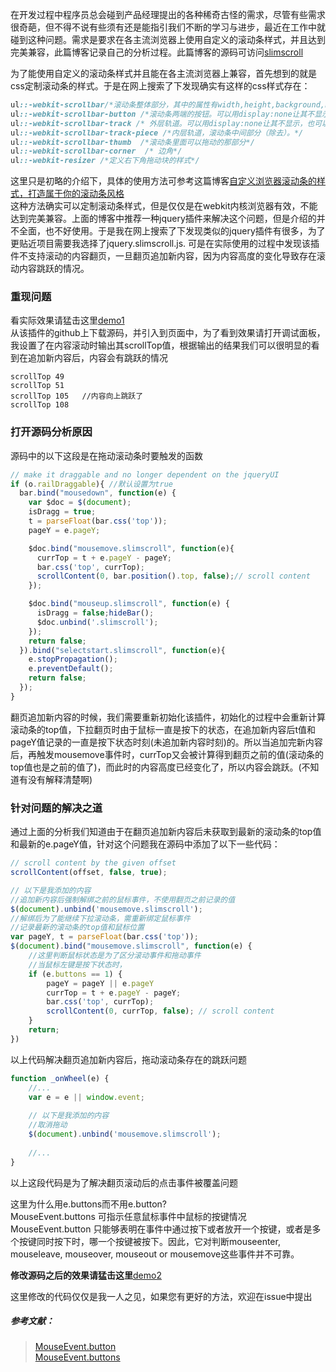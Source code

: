 在开发过程中程序员总会碰到产品经理提出的各种稀奇古怪的需求，尽管有些需求很奇葩，但不得不说有些须有还是能指引我们不断的学习与进步，最近在工作中就碰到这种问题。需求是要求在各主流浏览器上使用自定义的滚动条样式，并且达到完美兼容，此篇博客记录自己的分析过程。此篇博客的源码可访问[slimscroll](https://github.com/Jesse121/slimscroll)

<!-- more -->

为了能使用自定义的滚动条样式并且能在各主流浏览器上兼容，首先想到的就是css定制滚动条的样式。于是在网上搜索了下发现确实有这样的css样式存在：
```css
ul::-webkit-scrollbar/*滚动条整体部分，其中的属性有width,height,background,border（就和一个块级元素一样）等。*/
ul::-webkit-scrollbar-button /*滚动条两端的按钮。可以用display:none让其不显示，也可以添加背景图片，颜色改变显示效果。*/
ul::-webkit-scrollbar-track /* 外层轨道。可以用display:none让其不显示，也可以添加背景图片，颜色改变显示效果。*/
ul::-webkit-scrollbar-track-piece /*内层轨道，滚动条中间部分（除去）。*/
ul::-webkit-scrollbar-thumb  /*滚动条里面可以拖动的那部分*/
ul::-webkit-scrollbar-corner  /* 边角*/
ul::-webkit-resizer /*定义右下角拖动块的样式*/
```
这里只是初略的介绍下，具体的使用方法可参考这篇博客[自定义浏览器滚动条的样式，打造属于你的滚动条风格](https://www.lyblog.net/detail/314.html)  
这种方法确实可以定制滚动条样式，但是仅仅是在webkit内核浏览器有效，不能达到完美兼容。上面的博客中推荐一种jquery插件来解决这个问题，但是介绍的并不全面，也不好使用。于是我在网上搜索了下发现类似的jquery插件有很多，为了更贴近项目需要我选择了jquery.slimscroll.js. 可是在实际使用的过程中发现该插件不支持滚动的内容翻页，一旦翻页追加新内容，因为内容高度的变化导致存在滚动内容跳跃的情况。

### 重现问题
看实际效果请猛击这里[demo1](https://jesse121.github.io/slimscroll/demo1.html)  
从该插件的github上下载源码，并引入到页面中，为了看到效果请打开调试面板，我设置了在内容滚动时输出其scrollTop值，根据输出的结果我们可以很明显的看到在追加新内容后，内容会有跳跃的情况
```
scrollTop 49
scrollTop 51
scrollTop 105   //内容向上跳跃了
scrollTop 108
```

### 打开源码分析原因
源码中的以下这段是在拖动滚动条时要触发的函数
```js
// make it draggable and no longer dependent on the jqueryUI
if (o.railDraggable){ //默认设置为true
  bar.bind("mousedown", function(e) {
    var $doc = $(document);
    isDragg = true;
    t = parseFloat(bar.css('top'));
    pageY = e.pageY;

    $doc.bind("mousemove.slimscroll", function(e){
      currTop = t + e.pageY - pageY;
      bar.css('top', currTop);
      scrollContent(0, bar.position().top, false);// scroll content
    });

    $doc.bind("mouseup.slimscroll", function(e) {
      isDragg = false;hideBar();
      $doc.unbind('.slimscroll');
    });
    return false;
  }).bind("selectstart.slimscroll", function(e){
    e.stopPropagation();
    e.preventDefault();
    return false;
  });
}
```
翻页追加新内容的时候，我们需要重新初始化该插件，初始化的过程中会重新计算滚动条的top值，下拉翻页时由于鼠标一直是按下的状态，在追加新内容后t值和pageY值记录的一直是按下状态时刻(未追加新内容时刻)的。所以当追加完新内容后，再触发mousemove事件时，currTop又会被计算得到翻页之前的值(滚动条的top值也是之前的值了)，而此时的内容高度已经变化了，所以内容会跳跃。(不知道有没有解释清楚啊)

### 针对问题的解决之道
通过上面的分析我们知道由于在翻页追加新内容后未获取到最新的滚动条的top值和最新的e.pageY值，针对这个问题我在源码中添加了以下一些代码：

```js
// scroll content by the given offset
scrollContent(offset, false, true);

// 以下是我添加的内容
//追加新内容后强制解绑之前的鼠标事件，不使用翻页之前记录的值
$(document).unbind('mousemove.slimscroll');
//解绑后为了能继续下拉滚动条，需重新绑定鼠标事件
//记录最新的滚动条的top值和鼠标位置
var pageY, t = parseFloat(bar.css('top'));
$(document).bind("mousemove.slimscroll", function(e) {
    //这里判断鼠标状态是为了区分滚动事件和拖动事件
    //当鼠标左键是按下状态时，
    if (e.buttons == 1) {
        pageY = pageY || e.pageY
        currTop = t + e.pageY - pageY;
        bar.css('top', currTop);
        scrollContent(0, currTop, false); // scroll content
    }
    return;
})
```
以上代码解决翻页追加新内容后，拖动滚动条存在的跳跃问题
```js
function _onWheel(e) {
    //... 
    var e = e || window.event;
    
    // 以下是我添加的内容
    //取消拖动
    $(document).unbind('mousemove.slimscroll');
    
    //...
}
```
以上这段代码是为了解决翻页滚动后的点击事件被覆盖问题  

这里为什么用e.buttons而不用e.button?  
MouseEvent.buttons 可指示任意鼠标事件中鼠标的按键情况  
MouseEvent.button 只能够表明在事件中通过按下或者放开一个按键，或者是多个按键同时按下时，哪一个按键被按下。因此，它对判断mouseenter, mouseleave, mouseover, mouseout or mousemove这些事件并不可靠。

**修改源码之后的效果请猛击这里**[demo2](https://jesse121.github.io/slimscroll/demo2.html) 

这里修改的代码仅仅是我一人之见，如果您有更好的方法，欢迎在issue中提出

##### 参考文献：
> [MouseEvent.button](https://developer.mozilla.org/zh-CN/docs/Web/API/MouseEvent/button)  
> [MouseEvent.buttons](https://developer.mozilla.org/zh-CN/docs/Web/API/MouseEvent/buttons)
